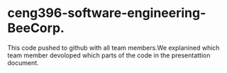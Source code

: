 # ceng396-software-engineering-BeeCorp.
This code pushed to github with all team members.We explanined which team member devoloped which parts of the code in the presentattion document.

